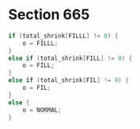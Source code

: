 # Section 665

```c << Determine the shrink order >>=
if (total_shrink[FILLL] != 0) {
    o = FILLL;
}
else if (total_shrink[FILL] != 0) {
    o = FILL;
}
else if (total_shrink[FIL] != 0) {
    o = FIL;
}
else {
    o = NORMAL;
}
```
